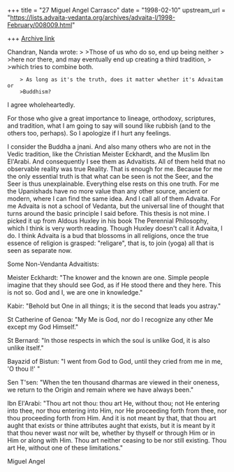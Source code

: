 +++
title = "27 Miguel Angel Carrasco"
date = "1998-02-10"
upstream_url = "https://lists.advaita-vedanta.org/archives/advaita-l/1998-February/008009.html"

+++
[Archive link](https://lists.advaita-vedanta.org/archives/advaita-l/1998-February/008009.html)

Chandran, Nanda wrote:
        >       >Those of us who do so, end up being neither
        >       >here nor there, and may eventually end up creating a third tradition,
        >       >which tries to combine both.

        > As long as it's the truth, does it matter whether it's Advaitam or
        >Buddhism?

I agree wholeheartedly.

For those who give a great importance to lineage, orthodoxy, scriptures,
and tradition, what I am going to say will sound like rubbish (and to the
others too, perhaps). So I apologize if I hurt any feelings.

I consider the Buddha a jnani. And also many others who are not in the
Vedic tradition, like the Christian Meister Eckhardt, and the Muslim Ibn
El'Arabi. And consequently I see them as Advaitists. All of them held that
no observable reality was true Reality. That is enough for me. Because for
me the only essential truth is that what can be seen is not the Seer, and
the Seer is thus unexplainable. Everything else rests on this one truth.
For me the Upanishads have no more value than any other source, ancient or
modern, where I can find the same idea. And I call all of them Advaita. For
me Advaita is not a school of Vedanta, but the universal line of thought
that turns around the basic principle I said before. This thesis is not
mine. I picked it up from Aldous Huxley in his book The Perennial
Philosophy, which I think is very worth reading. Though Huxley doesn't call
it Advaita, I do. I think Advaita is a bud that blossoms in all religions,
once the true essence of religion is grasped: "religare", that is, to join
(yoga) all that is seen as separate now.

Some Non-Vendanta Advaitists:

Meister Eckhardt: "The knower and the known are one. Simple people imagine
that they should see God, as if He stood there and they here. This is not
so. God and I, we are one in knowledge."

Kabir: "Behold but One in all things; it is the second that leads you
astray."

St Catherine of Genoa: "My Me is God, nor do I recognize any other Me
except my God Himself."

St Bernard: "In those respects in which the soul is unlike God, it is also
unlike itself."

Bayazid of Bistun: "I went from God to God, until they cried from me in me,
'O thou I!' "

Sen T'sen: "When the ten thousand dharmas are viewed in their oneness, we
return to the Origin and remain where we have always been."

Ibn El'Arabi: "Thou art not thou: thou art He, without thou; not He
entering into thee, nor thou entering into Him, nor He proceeding forth
from thee, nor thou proceeding forth from Him. And it is not meant by that,
that thou art aught that exists or thine attributes aught that exists, but
it is meant by it that thou never wast nor wilt be, whether by thyself or
through Him or in Him or along with Him. Thou art neither ceasing to be nor
still existing. Thou art He, without one of these limitations."

Miguel Angel

